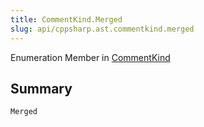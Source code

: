 ```yaml
---
title: CommentKind.Merged
slug: api/cppsharp.ast.commentkind.merged
---
```

Enumeration Member in [CommentKind](/api/cppsharp/ast/commentkind)

## Summary



```csharp
Merged
```

